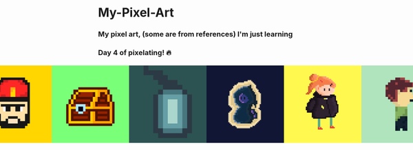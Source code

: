 # My-Pixel-Art
### My pixel art, (some are from references) I'm just learning<br>

### Day 4 of pixelating! 🔥

<div style="display: flex; align-items: center; flex-direction: row-reverse; justify-content: center">
  <img src="https://github.com/Cheko82/My-Pixel-Art/blob/main/pixelart/Bee.png?raw=true" alt="Bee" width="180">
  <img src="https://github.com/Cheko82/My-Pixel-Art/blob/main/pixelart/Greg.png?raw=true" alt="Greg" width="180">
  <img src="https://github.com/Cheko82/My-Pixel-Art/blob/main/pixelart/Jemma.png?raw=true" alt="Jemma" width="180">
  <img src="https://github.com/Cheko82/My-Pixel-Art/blob/main/pixelart/Grim.png?raw=true" alt="Grim" width="180">
  <img src="https://github.com/Cheko82/My-Pixel-Art/blob/main/pixelart/Lantern.png?raw=true" alt="Minecraft style lantern" width="180">
  <img src="https://github.com/Cheko82/My-Pixel-Art/blob/main/pixelart/Chest.png?raw=true" alt="A dumb chest" width="180">
  <img src="https://github.com/Cheko82/My-Pixel-Art/blob/main/pixelart/Brad.png?raw=true" alt="Bearded man with cap" width="180">
  <img src="https://github.com/Cheko82/My-Pixel-Art/blob/main/pixelart/Bunny.png?raw=true" alt="Bunny" width="180">
</div>
